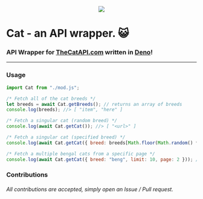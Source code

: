 <p align="center">
  <img src="https://github-readme-stats.vercel.app/api/pin/?username=connuh&repo=cat&cache_seconds=86400&theme=default">
</p>

# Cat - an API wrapper. 😺
### API Wrapper for [TheCatAPI.com](https://thecatapi.com) written in [Deno](https://deno.land)!
---
### Usage

```js
import Cat from "./mod.js";

/* Fetch all of the cat breeds */
let breeds = await Cat.getBreeds(); // returns an array of breeds
console.log(breeds); //> [ "item", "here" ]

/* Fetch a singular cat (random breed) */
console.log(await Cat.getCat()); //> [ "<url>" ]

/* Fetch a singular cat (specified breed) */
console.log(await Cat.getCat({ breed: breeds[Math.floor(Math.random() * breeds.length)] })); //> [ "<url>" ]

/* Fetch a multiple bengal cats from a specific page */
console.log(await Cat.getCat({ breed: "beng", limit: 10, page: 2 })); //> [ "<url>" ] (length -> 10)
```

### Contributions
###### All contributions are accepted, simply open an Issue / Pull request.
